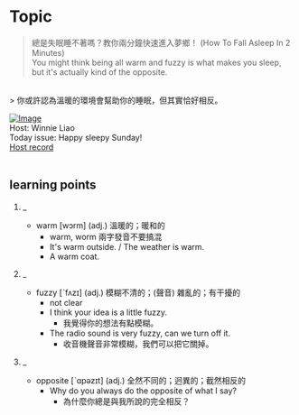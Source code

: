 # Topic

> 總是失眠睡不著嗎？教你兩分鐘快速進入夢鄉！ (How To Fall Asleep In 2 Minutes) <br>
> You might think being all warm and fuzzy is what makes you sleep, but it's actually kind of the opposite.
 <br>
> 你或許認為溫暖的環境會幫助你的睡眠，但其實恰好相反。 <br>

[![Image](https://cdn.voicetube.com/assets/thumbnails/EiYm20F9WXU.jpg)](https://www.youtube.com/embed/EiYm20F9WXU?rel=0&showinfo=0&cc_load_policy=0&controls=1&autoplay=1&iv_load_policy=3&playsinline=1&wmode=transparent&start=129&end=135&enablejsapi=1&origin=https://tw.voicetube.com&widgetid=1)<br>
Host: Winnie Liao
<br>Today issue: Happy sleepy Sunday!
<br>
[Host record](https://cdn.voicetube.com/tmp/everyday_records/callmeboss901/3364.mp3)
<br><br>
## learning points
1. _
	* warm [wɔrm] (adj.) 溫暖的；暖和的
		- warm, worm 兩字發音不要搞混
		- It's warm outside. / The weather is warm.
		- A warm coat.

2. _
	* fuzzy [ˋfʌzɪ] (adj.) 模糊不清的；(聲音) 雜亂的；有干擾的
		- not clear
		- I think your idea is a little fuzzy.
			+ 我覺得你的想法有點模糊。
		- The radio sound is very fuzzy, can we turn off it.
			+ 收音機聲音非常模糊，我們可以把它關掉。


3. _
	* opposite  [ˋɑpəzɪt] (adj.) 全然不同的；迥異的；截然相反的
		- Why do you always do the opposite of what I say?
			+ 為什麼你總是與我所說的完全相反？
